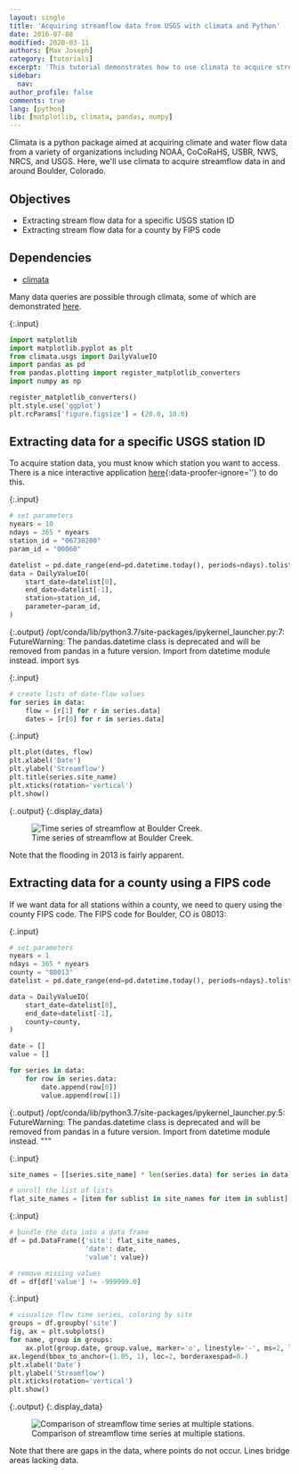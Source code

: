 ```yaml
---
layout: single
title: 'Acquiring streamflow data from USGS with climata and Python'
date: 2016-07-08
modified: 2020-03-11
authors: [Max Joseph]
category: [tutorials]
excerpt: 'This tutorial demonstrates how to use climata to acquire streamflow data in and around Boulder, Colorado.'
sidebar:
  nav:
author_profile: false
comments: true
lang: [python]
lib: [matplotlib, climata, pandas, numpy] 
---
```

Climata is a python package aimed at acquiring climate and water flow data from a variety of organizations including NOAA, CoCoRaHS, USBR, NWS, NRCS, and USGS. 
Here, we'll use climata to acquire streamflow data in and around Boulder, Colorado.

## Objectives

- Extracting stream flow data for a specific USGS station ID
- Extracting stream flow data for a county by FIPS code

## Dependencies


- [climata](https://github.com/heigeo/climata)

Many data queries are possible through climata, some of which are demonstrated [here](https://github.com/heigeo/climata/blob/master/README.rst).

{:.input}
```python
import matplotlib
import matplotlib.pyplot as plt
from climata.usgs import DailyValueIO
import pandas as pd
from pandas.plotting import register_matplotlib_converters
import numpy as np

register_matplotlib_converters()
plt.style.use('ggplot')
plt.rcParams['figure.figsize'] = (20.0, 10.0)
```

## Extracting data for a specific USGS station ID

To acquire station data, you must know which station you want to access. 
There is a nice interactive application [here](http://maps.waterdata.usgs.gov/mapper/){:data-proofer-ignore=''} to do this. 

{:.input}
```python
# set parameters
nyears = 10
ndays = 365 * nyears
station_id = "06730200"
param_id = "00060"

datelist = pd.date_range(end=pd.datetime.today(), periods=ndays).tolist()
data = DailyValueIO(
    start_date=datelist[0],
    end_date=datelist[-1],
    station=station_id,
    parameter=param_id,
)
```

{:.output}
    /opt/conda/lib/python3.7/site-packages/ipykernel_launcher.py:7: FutureWarning: The pandas.datetime class is deprecated and will be removed from pandas in a future version. Import from datetime module instead.
      import sys



{:.input}
```python
# create lists of date-flow values
for series in data:
    flow = [r[1] for r in series.data]
    dates = [r[0] for r in series.data]
```

{:.input}
```python
plt.plot(dates, flow)
plt.xlabel('Date')
plt.ylabel('Streamflow')
plt.title(series.site_name)
plt.xticks(rotation='vertical')
plt.show()
```

{:.output}
{:.display_data}

<figure>

<img src = "{{ site.url }}/images/tutorials/python/2016-07-08-acquire-and-visualize-usgs-hydrology-data/2016-07-08-acquire-and-visualize-usgs-hydrology-data_6_0.png" alt = "Time series of streamflow at Boulder Creek.">
<figcaption>Time series of streamflow at Boulder Creek.</figcaption>

</figure>




Note that the flooding in 2013 is fairly apparent.

## Extracting data for a county using a FIPS code

If we want data for all stations within a county, we need to query using the county FIPS code. 
The FIPS code for Boulder, CO is 08013:

{:.input}
```python
# set parameters
nyears = 1
ndays = 365 * nyears
county = "08013"
datelist = pd.date_range(end=pd.datetime.today(), periods=ndays).tolist()

data = DailyValueIO(
    start_date=datelist[0],
    end_date=datelist[-1],
    county=county,
)

date = []
value = []

for series in data:
    for row in series.data:
        date.append(row[0])
        value.append(row[1])
```

{:.output}
    /opt/conda/lib/python3.7/site-packages/ipykernel_launcher.py:5: FutureWarning: The pandas.datetime class is deprecated and will be removed from pandas in a future version. Import from datetime module instead.
      """



{:.input}
```python
site_names = [[series.site_name] * len(series.data) for series in data]

# unroll the list of lists
flat_site_names = [item for sublist in site_names for item in sublist]
```

{:.input}
```python
# bundle the data into a data frame
df = pd.DataFrame({'site': flat_site_names, 
                   'date': date, 
                   'value': value})

# remove missing values
df = df[df['value'] != -999999.0]
```

{:.input}
```python
# visualize flow time series, coloring by site
groups = df.groupby('site')
fig, ax = plt.subplots()
for name, group in groups:
    ax.plot(group.date, group.value, marker='o', linestyle='-', ms=2, label=name)
ax.legend(bbox_to_anchor=(1.05, 1), loc=2, borderaxespad=0.)
plt.xlabel('Date')
plt.ylabel('Streamflow')
plt.xticks(rotation='vertical')
plt.show()
```

{:.output}
{:.display_data}

<figure>

<img src = "{{ site.url }}/images/tutorials/python/2016-07-08-acquire-and-visualize-usgs-hydrology-data/2016-07-08-acquire-and-visualize-usgs-hydrology-data_12_0.png" alt = "Comparison of streamflow time series at multiple stations.">
<figcaption>Comparison of streamflow time series at multiple stations.</figcaption>

</figure>




Note that there are gaps in the data, where points do not occur. 
Lines bridge areas lacking data.
